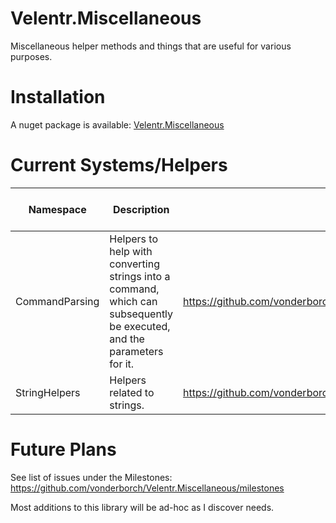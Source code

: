 # Velentr.Miscellaneous
Miscellaneous helper methods and things that are useful for various purposes.

# Installation
A nuget package is available: [Velentr.Miscellaneous](https://www.nuget.org/packages/Velentr.Miscellaneous/)

# Current Systems/Helpers
Namespace | Description | Documentation | Min Supported Version
--------- | ----------- | ------------- | ---------------------
CommandParsing | Helpers to help with converting strings into a command, which can subsequently be executed, and the parameters for it. | https://github.com/vonderborch/Velentr.Miscellaneous/tree/main/Velentr.Miscellaneous/CommandParsing | 1.0.0
StringHelpers | Helpers related to strings. | https://github.com/vonderborch/Velentr.Miscellaneous/tree/main/Velentr.Miscellaneous/StringHelpers | 1.0.0

# Future Plans
See list of issues under the Milestones: https://github.com/vonderborch/Velentr.Miscellaneous/milestones

Most additions to this library will be ad-hoc as I discover needs.

